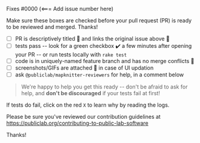 Fixes #0000 (<=== Add issue number here)

Make sure these boxes are checked before your pull request (PR) is ready to be reviewed and merged. Thanks!

[//]: # (To mark checkbox write 'x' within the square brackets)

* [ ] PR is descriptively titled 📑 and links the original issue above 🔗
* [ ] tests pass -- look for a green checkbox ✔️ a few minutes after opening your PR -- or run tests locally with `rake test`
* [ ] code is in uniquely-named feature branch and has no merge conflicts 📁
* [ ] screenshots/GIFs are attached 📎 in case of UI updation
* [ ] ask `@publiclab/mapknitter-reviewers` for help, in a comment below

> We're happy to help you get this ready -- don't be afraid to ask for help, and **don't be discouraged** if your tests fail at first!

If tests do fail, click on the red `X` to learn why by reading the logs.

Please be sure you've reviewed our contribution guidelines at https://publiclab.org/contributing-to-public-lab-software 

Thanks!
